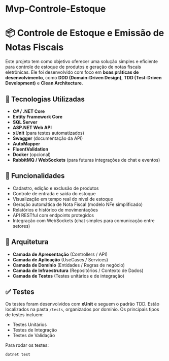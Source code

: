 # Mvp-Controle-Estoque

# 📦 Controle de Estoque e Emissão de Notas Fiscais

Este projeto tem como objetivo oferecer uma solução simples e eficiente para controle de estoque de produtos e geração de notas fiscais eletrônicas. Ele foi desenvolvido com foco em **boas práticas de desenvolvimento**, como **DDD (Domain-Driven Design)**, **TDD (Test-Driven Development)** e **Clean Architecture**.

## 🚀 Tecnologias Utilizadas

- **C# / .NET Core**
- **Entity Framework Core**
- **SQL Server**
- **ASP.NET Web API**
- **xUnit** (para testes automatizados)
- **Swagger** (documentação da API)
- **AutoMapper**
- **FluentValidation**
- **Docker** (opcional)
- **RabbitMQ / WebSockets** (para futuras integrações de chat e eventos)

## 🎯 Funcionalidades

- Cadastro, edição e exclusão de produtos
- Controle de entrada e saída do estoque
- Visualização em tempo real do nível de estoque
- Geração automática de Nota Fiscal (modelo NFe simplificado)
- Relatórios e histórico de movimentações
- API RESTful com endpoints protegidos
- Integração com WebSockets (chat simples para comunicação entre setores)

## 🧱 Arquitetura

- **Camada de Apresentação** (Controllers / API)
- **Camada de Aplicação** (UseCases / Services)
- **Camada de Domínio** (Entidades / Regras de negócio)
- **Camada de Infraestrutura** (Repositórios / Contexto de Dados)
- **Camada de Testes** (Testes unitários e de integração)

## ✅ Testes

Os testes foram desenvolvidos com **xUnit** e seguem o padrão TDD. Estão localizados na pasta `/tests`, organizados por domínio. Os principais tipos de testes incluem:

- Testes Unitários
- Testes de Integração
- Testes de Validação

Para rodar os testes:

```bash
dotnet test
